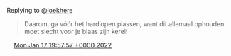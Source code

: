 Replying to [@loekhere](https://twitter.com/loekhere/status/1483103298282569729)

> Daarom, ga vóór het hardlopen plassen, want dit allemaal ophouden moet slecht voor je blaas zijn kerel\!

<img src="../../media/tweet.ico" width="12" /> [Mon Jan 17 19:57:57 +0000 2022](https://twitter.com/DromerDenker/status/1483166725227036679)